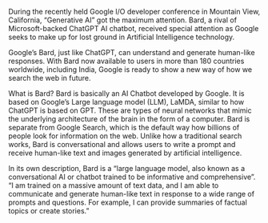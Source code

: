 During the recently held Google I/O developer conference in Mountain View, California, “Generative AI” got the maximum attention. Bard, a rival of Microsoft-backed ChatGPT AI chatbot, received special attention as Google seeks to make up for lost ground in Artificial Intelligence technology.

Google’s Bard, just like ChatGPT, can understand and generate human-like responses. With Bard now available to users in more than 180 countries worldwide, including India, Google is ready to show a new way of how we search the web in future.

What is Bard?
Bard is basically an AI Chatbot developed by Google. It is based on Google’s Large language model (LLM), LaMDA, similar to how ChatGPT is based on GPT. These are types of neural networks that mimic the underlying architecture of the brain in the form of a computer. Bard is separate from Google Search, which is the default way how billions of people look for information on the web. Unlike how a traditional search works, Bard is conversational and allows users to write a prompt and receive human-like text and images generated by artificial intelligence.

In its own description, Bard is a “large language model, also known as a conversational AI or chatbot trained to be informative and comprehensive”. “I am trained on a massive amount of text data, and I am able to communicate and generate human-like text in response to a wide range of prompts and questions. For example, I can provide summaries of factual topics or create stories.”
